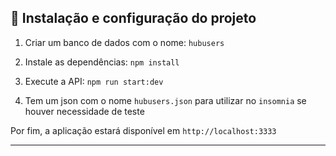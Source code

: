 ## 🚀 Instalação e configuração do projeto

1. Criar um banco de dados com o nome: `hubusers`

2. Instale as dependências: `npm install`

3. Execute a API: `npm run start:dev`

4. Tem um json com o nome `hubusers.json` para utilizar no `insomnia` se houver necessidade de teste

Por fim, a aplicação estará disponível em `http://localhost:3333`

---
